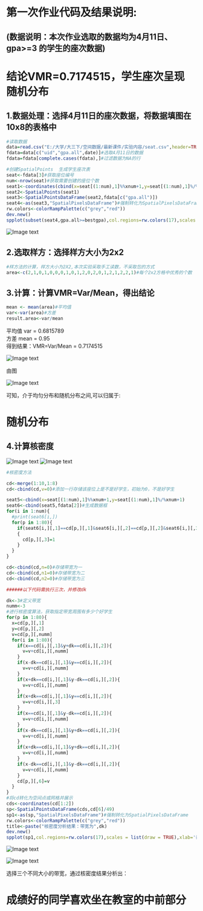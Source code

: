 
# 第一次作业代码及结果说明:

## (数据说明：本次作业选取的数据均为4月11日、gpa>=3 的学生的座次数据)

# 结论VMR=0.7174515，学生座次呈现  随机分布


## 1.数据处理：选择4月11日的座次数据，将数据填图在10x8的表格中

```R
#读取数据
data=read.csv("E:/大学/大三下/空间数据/最新课件/实验内容/seat.csv",header=TRUE)
fdata=data[c("uid","gpa.all",date)]#选取4月11日的数据
fdata=fdata[complete.cases(fdata),]#过滤数据为NA的行

#创建SpatialPoints  生成学生座次表
seat<-fdata[3]#获取座位编号
num<-nrow(seat)#获取需要创建的座位个数
seat1<-coordinates(cbind(x=seat[(1:num),1]%%xnum+1,y=seat[(1:num),1]%/%xnum+1))#生成座位
seat2<-SpatialPoints(seat1)
seat3<-SpatialPointsDataFrame(seat2,fdata[c("gpa.all")])
seat4<-as(seat3,"SpatialPixelsDataFrame")#强制转化为SpatialPixelsDataFrame
rw.colors<-colorRampPalette(c("grey","red"))
dev.new()  
spplot(subset(seat4,gpa.all>=bestgpa),col.regions=rw.colors(17),scales = list(draw = TRUE),xlab="讲台",main="学生座次表")
```

![Image text](https://github.com/cuit201608/Team8_coding/blob/master/%E5%AE%9E%E9%AA%8C%E4%B8%80/folder/%E5%AD%A6%E7%94%9F%E5%BA%A7%E6%AC%A1%E8%A1%A8.png)
      
## 2.选取样方：选择样方大小为2x2 
```R
#样方法的计算，样方大小为2X2,本次实验采取手工读数，不采取包的方式
area<-c(2,1,0,1,0,0,0,1,0,1,2,0,2,0,1,2,1,2,2,1)#每个2x2方格中优秀的个数
```

## 3.计算：计算VMR=Var/Mean，得出结论
```R
mean <- mean(area)#平均值
var<-var(area)#方差
result.area<-var/mean
```
平均值 var = 0.6815789<br>
方差   mean = 0.95<br>
得到结果：VMR=Var/Mean = 0.7174515<br>


![Image text ](https://github.com/cuit201608/Team8_coding/blob/master/%E5%AE%9E%E9%AA%8C%E4%B8%80/folder/%E8%BF%87%E7%A8%8B%E5%9B%BE.png)


由图
      
![Image text ](https://github.com/cuit201608/Team8_coding/blob/master/%E5%AE%9E%E9%AA%8C%E4%B8%80/folder/%E5%88%86%E5%B8%83%E5%9B%BE.png)

可知，介于均匀分布和随机分布之间,可以归属于:
# 随机分布
      
## 4.计算核密度
![Image text ](https://github.com/cuit201608/Team8_coding/blob/master/%E5%AE%9E%E9%AA%8C%E4%B8%80/folder/%E6%A0%B8%E5%AF%86%E5%BA%A6%E5%88%86%E6%9E%90%E8%B5%84%E6%96%991.jpg)
![Image text ](https://github.com/cuit201608/Team8_coding/blob/master/%E5%AE%9E%E9%AA%8C%E4%B8%80/folder/%E6%A0%B8%E5%AF%86%E5%BA%A6%E5%88%86%E6%9E%90%E8%B5%84%E6%96%992.jpg)

```R
#核密度方法

cd<-merge(1:10,1:8)
cd<-cbind(cd,v=0)#添加一行存储该座位上是不是好学生，初始为0，不是好学生

seat5<-cbind(x=seat[(1:num),1]%%xnum+1,y=seat[(1:num),1]%/%xnum+1)
seat6<-cbind(seat5,fdata[2])#生成数据框
for(i in 1:num){
  #print(seat6[i,])
  for(p in 1:80){
    if(seat6[i,][,1]==cd[p,][,1]&seat6[i,][,2]==cd[p,][,2]&seat6[i,][,3]>=bestgpa)
    {
      cd[p,][,3]=1
    }
  }
}

cd<-cbind(cd,n=0)#存储带宽为一
cd<-cbind(cd,n1=0)#存储带宽为二
cd<-cbind(cd,n2=0)#存储带宽为三

######以下代码需执行三次，并修改dk

dk<-3#定义带宽
numm<-3
#进行核密度算法，获取指定带宽周围有多少个好学生
for(p in 1:80){
  x=cd[p,][,1]
  y=cd[p,][,2]
  v=cd[p,][,numm]
  for(i in 1:80){
    if(x==cd[i,][,1]&y+dk==cd[i,][,2]){
      v=v+cd[i,][,numm]
    }
    if(x-dk==cd[i,][,1]&y==cd[i,][,2]){
      v=v+cd[i,][,numm]
    }
    if(x+dk==cd[i,][,1]&y-dk==cd[i,][,2]){
      v=v+cd[i,][,numm]
    }
    if(x+dk==cd[i,][,1]&y==cd[i,][,2]){
      v=v+cd[i,][,3]
    }
    if(x==cd[i,][,1]&y-dk==cd[i,][,2]){
      v=v+cd[i,][,numm]
    }
    if(x-dk==cd[i,][,1]&y+dk==cd[i,][,2]){
      v=v+cd[i,][,numm]
    }
    if(x+dk==cd[i,][,1]&y+dk==cd[i,][,2]){
      v=v+cd[i,][,numm]
    }
    if(x-dk==cd[i,][,1]&y-dk==cd[i,][,2]){
      v=v+cd[i,][,numm]
    }
    cd[p,][,6]=v
  }
}
#将cd转化为空间点或网格并展示
cds<-coordinates(cd[1:2])
sp<-SpatialPointsDataFrame(cds,cd[6]/49)
sp1<-as(sp,"SpatialPixelsDataFrame")#强制转化为SpatialPixelsDataFrame
rw.colors<-colorRampPalette(c("grey","red"))
title<-paste("核密度分析结果：带宽为",dk)
dev.new()
spplot(sp1,col.regions=rw.colors(17),scales = list(draw = TRUE),xlab='讲台',main=title)#绘制核密度图形
```

![Image text ](https://github.com/cuit201608/Team8_coding/blob/master/%E5%AE%9E%E9%AA%8C%E4%B8%80/folder/%E5%AF%B9%E6%AF%94%E5%9B%BE1.png)

![Image text ](https://github.com/cuit201608/Team8_coding/blob/master/%E5%AE%9E%E9%AA%8C%E4%B8%80/folder/%E5%AF%B9%E6%AF%94%E5%9B%BE.png)

    
选择三个不同大小的带宽，通过核密度结果分析出：

# 成绩好的同学喜欢坐在教室的中前部分

